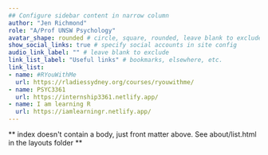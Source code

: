 ```yaml
---
## Configure sidebar content in narrow column
author: "Jen Richmond"
role: "A/Prof UNSW Psychology"
avatar_shape: rounded # circle, square, rounded, leave blank to exclude
show_social_links: true # specify social accounts in site config
audio_link_label: "" # leave blank to exclude
link_list_label: "Useful links" # bookmarks, elsewhere, etc.
link_list:
- name: #RYouWithMe
  url: https://rladiessydney.org/courses/ryouwithme/
- name: PSYC3361
  url: https://internship3361.netlify.app/
- name: I am learning R
  url: https://iamlearningr.netlify.app/
---
```


** index doesn't contain a body, just front matter above.
See about/list.html in the layouts folder **